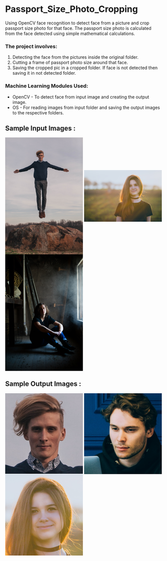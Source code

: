 # Passport_Size_Photo_Cropping
Using OpenCV face recognition to detect face from a picture and crop passport size photo for that face. The passport size photo is calculated from the face detected using simple mathematical calculations.

### The project involves:
1. Detecting the face from the pictures inside the original folder.
2. Cutting a frame of passport photo size around that face.
3. Saving the cropped pic in a cropped folder. If face is not detected then saving it in not detected folder.

### Machine Learning Modules Used: 
+ OpenCV - To detect face from input image and creating the output image.
+ OS - For reading images from input folder and saving the output images to the respective folders.

## Sample Input Images :

<img align="center" src="Original_Images/sample5.jpg?raw=true" width="250"> <img align="center" src="Original_Images/sample8.jpg?raw=true" width="250"> <img align="center" src="Original_Images/sample6.jpg?raw=true" width="250">

## Sample Output Images :

<img align="top" src="Cropped_Images/sample5.jpg?raw=true" width="250"> <img align="top" src="Cropped_Images/sample6.jpg?raw=true" width="250"> <img align="top" src="Cropped_Images/sample8.jpg?raw=true" width="250">